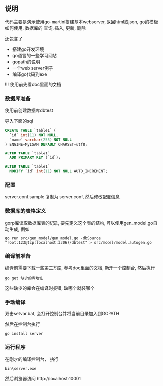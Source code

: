 ## 说明

代码主要是演示使用go-martini搭建基本webserver, 返回html或json, go的模板如何使用, 数据库的 查询, 插入, 更新, 删除

还包含了
- 搭建go开发环境
- go语言的一些学习网站
- gopath的说明
- 一个web server例子
- 编译go代码到exe



!!! 使用前先看doc里面的文档



### 数据库准备

使用前创建数据库dbtest

导入下面的sql

```sql
CREATE TABLE `table1` (
  `id` int(11) NOT NULL,
  `name` varchar(255) NOT NULL
) ENGINE=MyISAM DEFAULT CHARSET=utf8;

ALTER TABLE `table1`
  ADD PRIMARY KEY (`id`);

ALTER TABLE `table1`
  MODIFY `id` int(11) NOT NULL AUTO_INCREMENT;
```

### 配置
server.conf.sample 复制为 server.conf, 然后修改配置信息

### 数据库的表格定义
gorp库读取数据库表的记录, 要先定义这个表的结构,
可以使用gen_model.go自动生成, 例如
```
go run src/gen_model/gen_model.go -dbSource "root:123@tcp(localhost:3306)/dbtest" > src/model/model.autogen.go
```

### 编译前准备
编译前需要下载一些第三方库, 参考doc里面的文档, 新开一个控制台, 然后执行
```
go get 缺少的库地址
```
这些缺少的库会在编译时报错, 缺哪个就装哪个


### 手动编译
双击setvar.bat, 会打开控制台并将当前目录加入到GOPATH 

然后在控制台执行
```
go install server
```

### 运行程序

在刚才的编译控制台， 执行
```
bin\server.exe
```
然后浏览器访问 http://localhost:10001